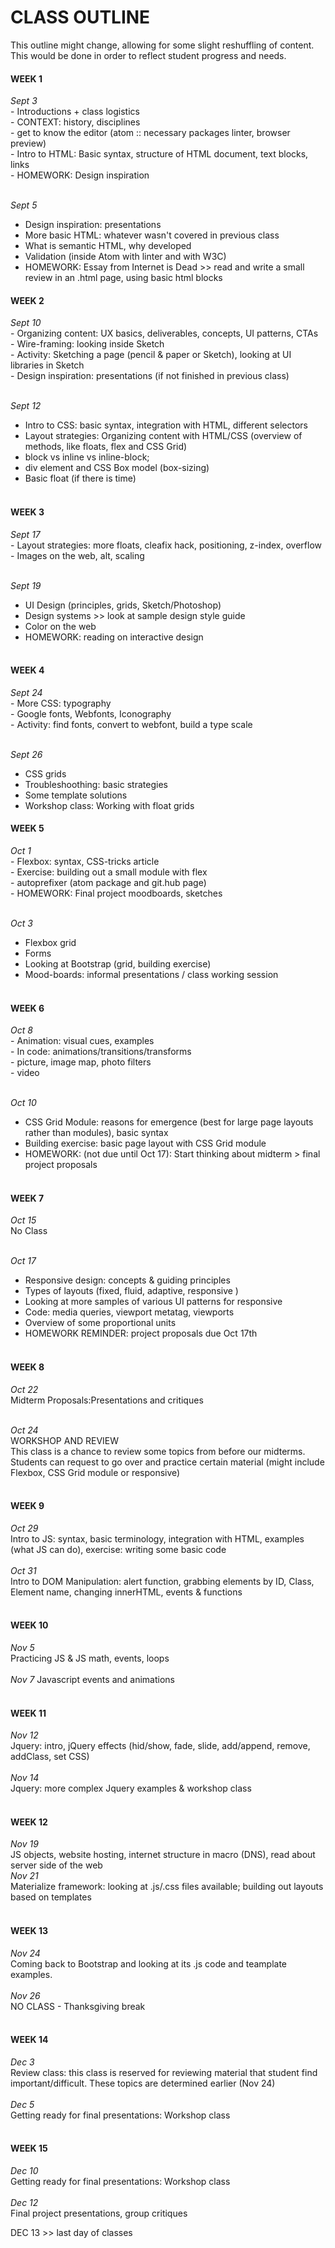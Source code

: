 <h1>CLASS OUTLINE</h1>
This outline might change, allowing for some slight reshuffling of content. This would be done in order to reflect student progress and needs.<br>

<h4>WEEK 1</h4>
<em>Sept 3</em> <br>
- Introductions + class logistics<br>
- CONTEXT: history, disciplines<br>
- get to know the editor (atom :: necessary packages linter, browser preview)<br>
- Intro to HTML: Basic syntax, structure of HTML document, text blocks, links <br>  
- HOMEWORK: Design inspiration <br>  <br>

<em>Sept 5</em><br>
- Design inspiration: presentations <br>
- More basic HTML: whatever wasn't covered in previous class<br>
- What is semantic HTML, why developed<br>
- Validation (inside Atom with linter and with W3C)<br>
- HOMEWORK: Essay from Internet is Dead >> read and write a small review in an .html page, using  basic html blocks

<h4>WEEK 2</h4>
<em>Sept 10</em> <br>
- Organizing content: UX basics, deliverables, concepts, UI patterns, CTAs<br>
- Wire-framing: looking inside Sketch<br>
- Activity: Sketching a page (pencil & paper or Sketch), looking at UI libraries in Sketch<br>
- Design inspiration: presentations (if not finished in previous class)<br><br>

<em>Sept 12</em> <br>
- Intro to CSS: basic syntax, integration with HTML, different selectors <br>
- Layout strategies: Organizing content with HTML/CSS (overview of methods, like floats, flex and CSS Grid)<br>
- block vs inline vs inline-block;<br>
- div element and CSS Box model (box-sizing)<br>
- Basic float (if there is time) <br><br>


<h4>WEEK 3</h4>
<em>Sept 17</em> <br>
- Layout strategies: more floats, cleafix hack, positioning, z-index, overflow<br>
- Images on the web, alt, scaling<br><br>


<em>Sept 19</em> <br>
- UI Design (principles, grids, Sketch/Photoshop)<br>
- Design systems >> look at sample design style guide
- Color on the web<br>
- HOMEWORK: reading on interactive design<br><br>

<h4>WEEK 4</h4>
<em>Sept 24</em> <br>
- More CSS: typography<br>
- Google fonts, Webfonts, Iconography<br>
- Activity: find fonts, convert to webfont, build a type scale<br><br>


<em>Sept 26</em> <br>
- CSS grids <br>
- Troubleshoothing: basic strategies<br>
- Some template solutions<br>
- Workshop class: Working with float grids<br>

<h4>WEEK 5</h4>
<em>Oct 1</em><br>
- Flexbox: syntax, CSS-tricks article<br>
- Exercise: building out a small module with flex<br>
- autoprefixer (atom package and git.hub page)<br>
- HOMEWORK: Final project moodboards, sketches<br><br>

<em>Oct 3</em><br>
- Flexbox grid<br>
- Forms <br>
- Looking at Bootstrap (grid, building exercise)<br>
- Mood-boards: informal presentations / class working session <br><br>

<h4>WEEK 6</h4>
<em>Oct 8</em><br>
- Animation: visual cues, examples<br>
- In code: animations/transitions/transforms<br>
- picture, image map, photo filters<br>
- video<br><br>

<em>Oct 10</em><br>
- CSS Grid Module: reasons for emergence (best for large page layouts rather than modules), basic syntax <br>
- Building exercise: basic page layout with CSS Grid module<br>
- HOMEWORK: (not due until Oct 17): Start thinking about midterm > final project proposals <br><br>


<h4>WEEK 7</h4>
<em>Oct 15</em><br>
No Class<br><br>

<em>Oct 17</em><br>
- Responsive design: concepts & guiding principles<br>
- Types of layouts (fixed, fluid, adaptive, responsive ) <br>
- Looking at more samples of various UI patterns for responsive <br>
- Code: media queries, viewport metatag, viewports<br>
- Overview of some proportional units<br>
- HOMEWORK REMINDER: project proposals due Oct 17th<br><br>

<h4>WEEK 8</h4>
<em>Oct 22</em><br>
Midterm Proposals:Presentations and critiques<br><br>

<em>Oct 24</em><br>
WORKSHOP AND REVIEW<br>
This class is a chance to review some topics from before our midterms. Students can request to go over and practice certain material (might include Flexbox, CSS Grid module or responsive)<br><br>

<h4>WEEK 9</h4>
<em>Oct 29</em><br>
Intro to JS: syntax, basic terminology, integration with HTML, examples (what JS can do), exercise: writing some basic code<br><br>
<em>Oct 31</em><br>
Intro to DOM Manipulation: alert function, grabbing elements by ID, Class, Element name, changing innerHTML, events & functions<br><br>


<h4>WEEK 10</h4>
<em>Nov 5</em><br>
Practicing JS & JS math, events, loops<br><br>
<em>Nov 7</em>
Javascript events and animations<br><br>

<h4>WEEK 11</h4>
<em>Nov 12</em><br>
Jquery: intro, jQuery effects (hid/show, fade, slide, add/append, remove, addClass, set CSS)<br><br>
<em>Nov 14</em><br>
Jquery: more complex Jquery examples & workshop class<br><br>

<h4>WEEK 12</h4>
<em>Nov 19</em><br>
JS objects, website hosting, internet structure in macro (DNS), read about server side of the web<br>
<em>Nov 21</em><br>
Materialize framework: looking at .js/.css files available; building out layouts based on templates<br><br>

<h4>WEEK 13</h4>
<em>Nov 24</em><br>
Coming back to Bootstrap and looking at its .js code and teamplate examples.<br><br>
<em>Nov 26</em><br>
NO CLASS - Thanksgiving break<br><br>

<h4>WEEK 14</h4>
<em>Dec 3</em><br>
Review class: this class is reserved for reviewing material that student find important/difficult. These topics are determined earlier (Nov 24)<br><br>
<em>Dec 5</em><br>
Getting ready for final presentations: Workshop class <br><br>

<h4>WEEK 15</h4>
<em>Dec 10</em><br>
Getting ready for final presentations: Workshop class<br><br>
<em>Dec 12</em><br>
Final project presentations, group critiques

DEC 13 >> last day of classes
